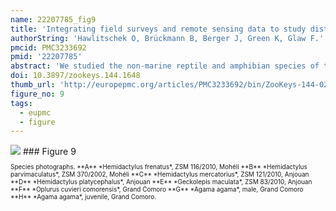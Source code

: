 ```yaml
---
name: 22207785_fig9
title: 'Integrating field surveys and remote sensing data to study distribution, habitat use and conservation status of the herpetofauna of the Comoro Islands.'
authorString: 'Hawlitschek O, Brückmann B, Berger J, Green K, Glaw F.'
pmcid: PMC3233692
pmid: '22207785'
abstract: 'We studied the non-marine reptile and amphibian species of the volcanic Comoro archipelago in the Western Indian Ocean, a poorly known island herpetofauna comprising numerous microendemic species of potentially high extinction risk and widespread, non-endemic and often invasive taxa. According to our data, the Comoro islands are inhabited by two amphibian species and at least 28 species of reptiles although ongoing genetic studies and unconfirmed historical records suggest an even higher species diversity. 14 of the 28 currently recognized species of terrestrial reptiles (50%) and the two amphibians are endemic to a single island or to the Comoro archipelago. The majority of species are most abundant at low elevation. However, a few endemic species, like the gekkonid lizards Paroedura sanctijohannis and Phelsuma nigristriata, are more common in or even confined to higher altitudes. We created habitat maps from remotely sensed data in combination with detailed species distribution maps produced using comprehensive data from field surveys between 2000 and 2010, literature, and historical locality records based on specimens in zoological collections. Using these data, we assessed the conservation status of the endemic terrestrial reptiles and amphibians according to the IUCN Red List criteria. Our results show that although little area of natural forest remains on the Comoros, many species are abundant in degraded forest or plantations. Competition and predation by invasive species appears to be the most important threat factor for the endemic herpetofauna, together with habitat degradation and destruction, which further favours invasive species. We propose the status Endangered for three species, Vulnerable for one species, Near Threatened for six species, Least Concern for four and Data Deficient for two species. The endemic subspecies Oplurus cuvieri comorensis is proposed for the status Critically Endangered. Based on the results of this study, seven areas of importance for reptile and amphibian conservation on the Comoros are identified. This study shows how remote sensing data can contribute to increasing accuracy and objectiveness of conservation assessments.'
doi: 10.3897/zookeys.144.1648
thumb_url: 'http://europepmc.org/articles/PMC3233692/bin/ZooKeys-144-021-g009.gif'
figure_no: 9
tags:
  - eupmc
  - figure
---
```

<img src='http://europepmc.org/articles/PMC3233692/bin/ZooKeys-144-021-g009.jpg' style='max-height: 300px'>
### Figure 9
<p style='font-size: 10px;'>Species photographs. **A** *<named-content content-type="taxon-name">Hemidactylus frenatus</named-content>*, ZSM 116/2010, Mohéli **B** *<named-content content-type="taxon-name">Hemidactylus parvimaculatus</named-content>*, ZSM 370/2002, Mohéli **C** *<named-content content-type="taxon-name">Hemidactylus mercatorius</named-content>*, ZSM 121/2010, Anjouan **D** *<named-content content-type="taxon-name">Hemidactylus platycephalus</named-content>*, Anjouan **E** *<named-content content-type="taxon-name">Geckolepis maculata</named-content>*, ZSM 83/2010, Anjouan **F** *<named-content content-type="taxon-name">Oplurus cuvieri comorensis</named-content>*, Grand Comoro **G** *<named-content content-type="taxon-name">Agama agama</named-content>*, male, Grand Comoro **H** *<named-content content-type="taxon-name">Agama agama</named-content>*, juvenile, Grand Comoro.</p>